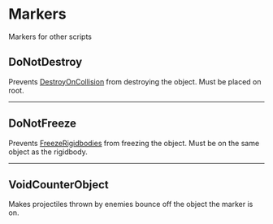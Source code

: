 # Markers
Markers for other scripts

## DoNotDestroy

Prevents [DestroyOnCollision](TheLibraryElectric-Misc.md#destroyoncollision) from destroying the object. Must be placed on root.

***

## DoNotFreeze

Prevents [FreezeRigidbodies](TheLibraryElectric-Rigidbodies.md#freezerigidbodies) from freezing the object. Must be on the same object as the rigidbody.

*** 

## VoidCounterObject

Makes projectiles thrown by enemies bounce off the object the marker is on.